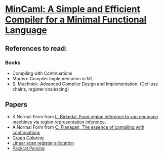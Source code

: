 # [MinCaml: A Simple and Efficient Compiler for a Minimal Functional Language](http://web.archive.org/web/20220224185452/https://esumii.github.io/min-caml/paper.pdf)

## References to read:

### Books

- Compiling with Continuations
- Modern Compiler Implementation in ML
- S. Muchnick. Advanced Compiler Design and Implementation. (Def-use chains, register coalescing)

## Papers

- K Normal Form from [L. Birkedal, From region inference to von neumann machines via region representation inference.](https://dl.acm.org/doi/pdf/10.1145/237721.237771)
- A Normal Form from [C. Flanagan, The essence of compiling with continuations](https://dl.acm.org/doi/pdf/10.1145/173262.155113)
- [Graph Coloring](https://dl.acm.org/doi/pdf/10.1145/872726.806984)
- [Linear scan register allocation](https://dl.acm.org/doi/pdf/10.1145/330249.330250)
- [Packrat Parsing](https://bford.info/pub/lang/packrat-icfp02.pdf)
